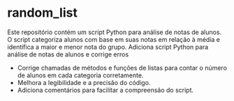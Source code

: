 # random_list
Este repositório contém um script Python para análise de notas de alunos. O script categoriza alunos com base em suas notas em relação à média e identifica a maior e menor nota do grupo.
Adiciona script Python para análise de notas de alunos e corrige erros

- Corrige chamadas de métodos e funções de listas para contar o número de alunos em cada categoria corretamente.
- Melhora a legibilidade e a precisão do código.
- Adiciona comentários para facilitar a compreensão do script.
